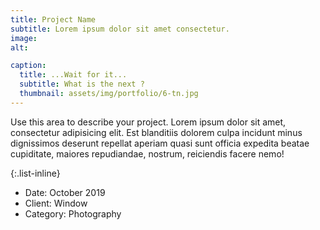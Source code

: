 ```yaml
---
title: Project Name
subtitle: Lorem ipsum dolor sit amet consectetur.
image:
alt: 

caption:
  title: ...Wait for it...
  subtitle: What is the next ?
  thumbnail: assets/img/portfolio/6-tn.jpg
---
```

Use this area to describe your project. Lorem ipsum dolor sit amet, consectetur adipisicing elit. Est blanditiis dolorem culpa incidunt minus dignissimos deserunt repellat aperiam quasi sunt officia expedita beatae cupiditate, maiores repudiandae, nostrum, reiciendis facere nemo!

{:.list-inline}
- Date: October 2019
- Client: Window
- Category: Photography

